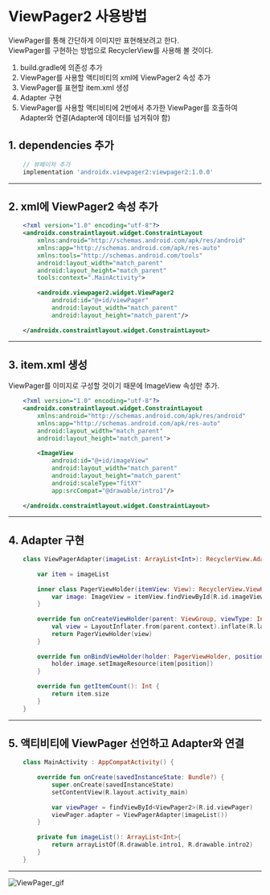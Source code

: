 # ViewPager2 사용방법

ViewPager를 통해 간단하게 이미지만 표현해보려고 한다.<br/>
ViewPager를 구현하는 방법으로 RecyclerView를 사용해 볼 것이다.

1. build.gradle에 의존성 추가
2. ViewPager를 사용할 액티비티의 xml에 ViewPager2 속성 추가
3. ViewPager를 표현할 item.xml 생성
4. Adapter 구현
5. ViewPager를 사용할 액티비티에 2번에서 추가한 ViewPager를 호출하여 Adapter와 연결(Adapter에 데이터를 넘겨줘야 함)

## 1. dependencies 추가
```Groovy
    // 뷰페이저 추가
    implementation 'androidx.viewpager2:viewpager2:1.0.0'
```

---

## 2. xml에 ViewPager2 속성 추가
```xml
    <?xml version="1.0" encoding="utf-8"?>
    <androidx.constraintlayout.widget.ConstraintLayout
        xmlns:android="http://schemas.android.com/apk/res/android"
        xmlns:app="http://schemas.android.com/apk/res-auto"
        xmlns:tools="http://schemas.android.com/tools"
        android:layout_width="match_parent"
        android:layout_height="match_parent"
        tools:context=".MainActivity">
    
        <androidx.viewpager2.widget.ViewPager2
            android:id="@+id/viewPager"
            android:layout_width="match_parent"
            android:layout_height="match_parent"/>
    
    </androidx.constraintlayout.widget.ConstraintLayout>
```

---

## 3. item.xml 생성
ViewPager를 이미지로 구성할 것이기 때문에 ImageView 속성만 추가.
```xml
    <?xml version="1.0" encoding="utf-8"?>
    <androidx.constraintlayout.widget.ConstraintLayout
        xmlns:android="http://schemas.android.com/apk/res/android"
        xmlns:app="http://schemas.android.com/apk/res-auto"
        android:layout_width="match_parent"
        android:layout_height="match_parent">
    
        <ImageView
            android:id="@+id/imageView"
            android:layout_width="match_parent"
            android:layout_height="match_parent"
            android:scaleType="fitXY"
            app:srcCompat="@drawable/intro1"/>
    
    </androidx.constraintlayout.widget.ConstraintLayout>
```

---

## 4. Adapter 구현
```kotlin
    class ViewPagerAdapter(imageList: ArrayList<Int>): RecyclerView.Adapter<ViewPagerAdapter.PagerViewHolder>() {
    
        var item = imageList
    
        inner class PagerViewHolder(itemView: View): RecyclerView.ViewHolder(itemView) {
            var image: ImageView = itemView.findViewById(R.id.imageView)
        }
    
        override fun onCreateViewHolder(parent: ViewGroup, viewType: Int): PagerViewHolder {
            val view = LayoutInflater.from(parent.context).inflate(R.layout.image_item, parent, false)
            return PagerViewHolder(view)
        }
    
        override fun onBindViewHolder(holder: PagerViewHolder, position: Int) {
            holder.image.setImageResource(item[position])
        }
    
        override fun getItemCount(): Int {
            return item.size
        }
    }
```

---

## 5. 액티비티에 ViewPager 선언하고 Adapter와 연결
```kotlin
    class MainActivity : AppCompatActivity() {
    
        override fun onCreate(savedInstanceState: Bundle?) {
            super.onCreate(savedInstanceState)
            setContentView(R.layout.activity_main)
    
            var viewPager = findViewById<ViewPager2>(R.id.viewPager)
            viewPager.adapter = ViewPagerAdapter(imageList())
        }
    
        private fun imageList(): ArrayList<Int>{
            return arrayListOf(R.drawable.intro1, R.drawable.intro2)
        }
    }
```

---

![ViewPager_gif](https://user-images.githubusercontent.com/52282493/160350592-7b70404d-d5a7-4b06-a017-09b52d47d5a0.gif)


